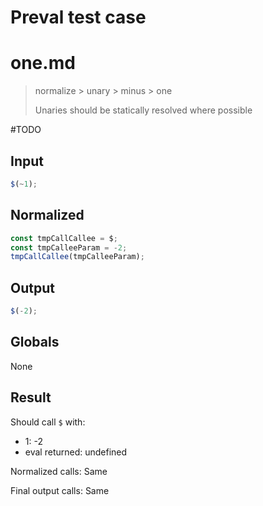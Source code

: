 # Preval test case

# one.md

> normalize > unary > minus > one
>
> Unaries should be statically resolved where possible

#TODO

## Input

`````js filename=intro
$(~1);
`````

## Normalized

`````js filename=intro
const tmpCallCallee = $;
const tmpCalleeParam = -2;
tmpCallCallee(tmpCalleeParam);
`````

## Output

`````js filename=intro
$(-2);
`````

## Globals

None

## Result

Should call `$` with:
 - 1: -2
 - eval returned: undefined

Normalized calls: Same

Final output calls: Same
